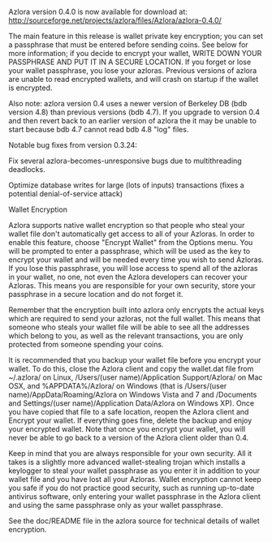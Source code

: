 Azlora version 0.4.0 is now available for download at:
http://sourceforge.net/projects/azlora/files/Azlora/azlora-0.4.0/

The main feature in this release is wallet private key encryption;
you can set a passphrase that must be entered before sending coins.
See below for more information; if you decide to encrypt your wallet,
WRITE DOWN YOUR PASSPHRASE AND PUT IT IN A SECURE LOCATION. If you
forget or lose your wallet passphrase, you lose your azloras.
Previous versions of azlora are unable to read encrypted wallets,
and will crash on startup if the wallet is encrypted.

Also note: azlora version 0.4 uses a newer version of Berkeley DB
(bdb version 4.8) than previous versions (bdb 4.7). If you upgrade
to version 0.4 and then revert back to an earlier version of azlora
the it may be unable to start because bdb 4.7 cannot read bdb 4.8
"log" files.


Notable bug fixes from version 0.3.24:

Fix several azlora-becomes-unresponsive bugs due to multithreading
deadlocks.

Optimize database writes for large (lots of inputs) transactions
(fixes a potential denial-of-service attack)


Wallet Encryption

Azlora supports native wallet encryption so that people who steal your
wallet file don't automatically get access to all of your Azloras.
In order to enable this feature, choose "Encrypt Wallet" from the
Options menu.  You will be prompted to enter a passphrase, which
will be used as the key to encrypt your wallet and will be needed
every time you wish to send Azloras.  If you lose this passphrase,
you will lose access to spend all of the azloras in your wallet,
no one, not even the Azlora developers can recover your Azloras.
This means you are responsible for your own security, store your
passphrase in a secure location and do not forget it.

Remember that the encryption built into azlora only encrypts the
actual keys which are required to send your azloras, not the full
wallet.  This means that someone who steals your wallet file will
be able to see all the addresses which belong to you, as well as the
relevant transactions, you are only protected from someone spending
your coins.

It is recommended that you backup your wallet file before you
encrypt your wallet.  To do this, close the Azlora client and
copy the wallet.dat file from ~/.azlora/ on Linux, /Users/(user
name)/Application Support/Azlora/ on Mac OSX, and %APPDATA%/Azlora/
on Windows (that is /Users/(user name)/AppData/Roaming/Azlora on
Windows Vista and 7 and /Documents and Settings/(user name)/Application
Data/Azlora on Windows XP).  Once you have copied that file to a
safe location, reopen the Azlora client and Encrypt your wallet.
If everything goes fine, delete the backup and enjoy your encrypted
wallet.  Note that once you encrypt your wallet, you will never be
able to go back to a version of the Azlora client older than 0.4.

Keep in mind that you are always responsible for your own security.
All it takes is a slightly more advanced wallet-stealing trojan which
installs a keylogger to steal your wallet passphrase as you enter it
in addition to your wallet file and you have lost all your Azloras.
Wallet encryption cannot keep you safe if you do not practice
good security, such as running up-to-date antivirus software, only
entering your wallet passphrase in the Azlora client and using the
same passphrase only as your wallet passphrase.

See the doc/README file in the azlora source for technical details
of wallet encryption.
